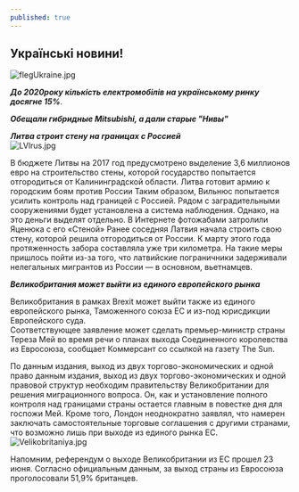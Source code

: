 ```yaml
---
published: true
---
```


## Українські новини!
 
![flegUkraine.jpg]({{site.baseurl}}images/flegUkraine.jpg)  
 
 
 
_**До 2020року кількість електромобілів на українському ринку досягне 15%**_. 
 

 
 _**Обещали гибридные Mitsubishi, а дали старые "Нивы"**_  
  
 
 _**Литва строит стену на границах с Россией**_  
 ![LVlrus.jpg]({{site.baseurl}}images/LVlrus.jpg)
 
 В бюджете Литвы на 2017 год предусмотрено выделение 3,6 миллионов евро на строительство стены, которой государство попытается отгородиться от Калининградской области. Литва готовит армию к городским боям против России Таким образом, Вильнюс попытается усилить контроль над границей с Россией. Рядом с заградительными сооружениями будет установлена а система наблюдения. Однако, на это деньги выделят отдельно. В Интернете фотожабами затролили Яценюка с его «Стеной» Ранее соседняя Латвия начала строить свою стену, которой решила отгородиться от России. К марту этого года протяженность забора составляла уже три километра. На такие меры пришлось пойти из-за того, что латвийские пограничники задерживали нелегальных мигрантов из России — в основном, вьетнамцев.  
 

_**Великобритания может выйти из единого европейского рынка**_

  Великобритания в рамках Brexit может выйти также из единого европейского рынка, Таможенного союза ЕС и из-под юрисдикции Европейского суда.  
   Соответствующее заявление может сделать премьер-министр страны Тереза Мей во время речи о планах выхода Соединенного королевства из Евросоюза, сообщает Коммерсант со ссылкой на газету The Sun.  
 
 По данным издания, выход из двух торгово-экономических и одной право данным издания, выход из двух торгово-экономических и одной правовой структур необходим правительству Великобритании для решения миграционного вопроса. Он, как и установление полного контроля над границами страны остается главным в повестке дня для госпожи Мей. Кроме того, Лондон неоднократно заявлял, что намерен заключать самостоятельные торговые соглашения с другими странами, что возможно лишь при выходе из единого рынка ЕС.  
 ![Velikobritaniya.jpg]({{site.baseurl}}images/Velikobritaniya.jpg)

Напомним, референдум о выходе Великобритании из ЕС прошел 23 июня. Согласно официальным данным, за выход страны из Евросоюза проголосовали 51,9% британцев.